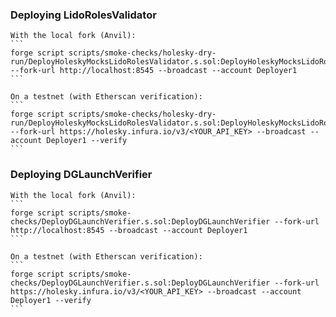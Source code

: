 ### Deploying LidoRolesValidator

    With the local fork (Anvil):
    ```
    forge script scripts/smoke-checks/holesky-dry-run/DeployHoleskyMocksLidoRolesValidator.s.sol:DeployHoleskyMocksLidoRolesValidator --fork-url http://localhost:8545 --broadcast --account Deployer1
    ```

    On a testnet (with Etherscan verification):
    ```
    forge script scripts/smoke-checks/holesky-dry-run/DeployHoleskyMocksLidoRolesValidator.s.sol:DeployHoleskyMocksLidoRolesValidator --fork-url https://holesky.infura.io/v3/<YOUR_API_KEY> --broadcast --account Deployer1 --verify
    ```

### Deploying DGLaunchVerifier

    With the local fork (Anvil):
    ```
    forge script scripts/smoke-checks/DeployDGLaunchVerifier.s.sol:DeployDGLaunchVerifier --fork-url http://localhost:8545 --broadcast --account Deployer1
    ```

    On a testnet (with Etherscan verification):
    ```
    forge script scripts/smoke-checks/DeployDGLaunchVerifier.s.sol:DeployDGLaunchVerifier --fork-url https://holesky.infura.io/v3/<YOUR_API_KEY> --broadcast --account Deployer1 --verify
    ```

